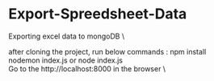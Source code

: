 # Export-Spreedsheet-Data
Exporting excel data to mongoDB \

after cloning the project, run below commands :
npm install \
nodemon index.js or node index.js \
Go to the http://localhost:8000 in the browser \
